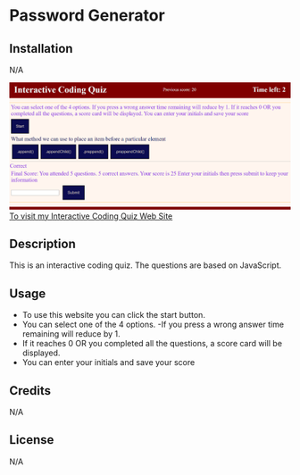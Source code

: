 # Password Generator

## Installation
N/A

![](./Assets/images/screenshot.png)
[To visit my Interactive Coding Quiz Web Site]( https://ajilakj.github.io/Interactive-Coding-Quiz/)

## Description
This is an interactive coding quiz. The questions are based on JavaScript.

## Usage
- To use this website you can click the start button.
- You can select one of the 4 options.
-If you press a wrong answer time remaining will reduce by 1.
- If it reaches 0 OR you completed all the questions, a score card will be displayed.
- You can enter your initials and save your score 

## Credits
N/A

## License
N/A
